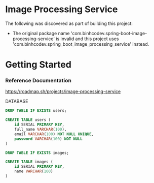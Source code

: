# Image Processing Service
The following was discovered as part of building this project:

* The original package name 'com.binhcodev.spring-boot-image-processing-service' is invalid and this project uses 'com.binhcodev.spring_boot_image_processing_service' instead.

# Getting Started

### Reference Documentation
https://roadmap.sh/projects/image-processing-service


DATABASE
```sql
DROP TABLE IF EXISTS users;

CREATE TABLE users (
    id SERIAL PRIMARY KEY,
    full_name VARCHAR(100),
    email VARCHAR(100) NOT NULL UNIQUE,
    password VARCHAR(100) NOT NULL
)

DROP TABLE IF EXISTS images;

CREATE TABLE images (
    id SERIAL PRIMARY KEY,
    name VARCHAR(100)
)
```